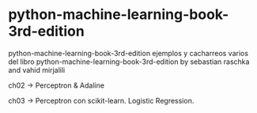 # python-machine-learning-book-3rd-edition
python-machine-learning-book-3rd-edition
ejemplos y cacharreos varios del libro python-machine-learning-book-3rd-edition by sebastian raschka and vahid mirjalili

ch02 -> Perceptron & Adaline

ch03 -> Perceptron con scikit-learn.
        Logistic Regression.
